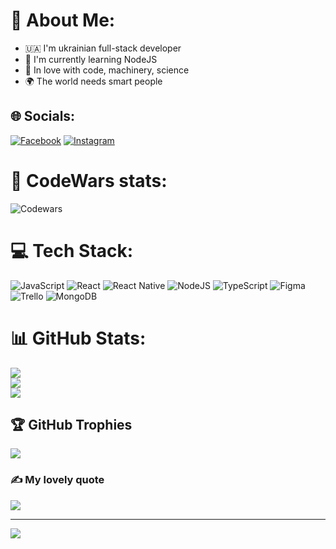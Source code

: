 # 💬 About Me:
- 🇺🇦  I'm ukrainian full-stack developer
- 🌱  I'm currently learning NodeJS
- 💫  In love with code, machinery, science
- 🌍  The world needs smart people


## 🌐 Socials:
[![Facebook](https://img.shields.io/badge/Facebook-%231877F2.svg?logo=Facebook&logoColor=white)](https://facebook.com/ShulgaRoma/) [![Instagram](https://img.shields.io/badge/Instagram-%23E4405F.svg?logo=Instagram&logoColor=white)](https://instagram.com/roma.shulga) 

# 🥇 CodeWars stats:
![Codewars](https://www.codewars.com/users/romfanta/badges/large)
<br/>
# 💻 Tech Stack:
![JavaScript](https://img.shields.io/badge/javascript-%23323330.svg?style=for-the-badge&logo=javascript&logoColor=%23F7DF1E) ![React](https://img.shields.io/badge/react-%2320232a.svg?style=for-the-badge&logo=react&logoColor=%2361DAFB) ![React Native](https://img.shields.io/badge/react_native-%2320232a.svg?style=for-the-badge&logo=react&logoColor=%2361DAFB) ![NodeJS](https://img.shields.io/badge/node.js-6DA55F?style=for-the-badge&logo=node.js&logoColor=white) ![TypeScript](https://img.shields.io/badge/typescript-%23007ACC.svg?style=for-the-badge&logo=typescript&logoColor=white) 	![Figma](https://img.shields.io/badge/figma-%23F24E1E.svg?style=for-the-badge&logo=figma&logoColor=white) ![Trello](https://img.shields.io/badge/Trello-%23026AA7.svg?style=for-the-badge&logo=Trello&logoColor=white) ![MongoDB](https://img.shields.io/badge/MongoDB-%234ea94b.svg?style=for-the-badge&logo=mongodb&logoColor=white)

# 📊 GitHub Stats:
![](https://github-readme-stats.vercel.app/api?username=romfantast&theme=midnight-purple&hide_border=true&include_all_commits=false&count_private=false)<br/>
![](https://github-readme-streak-stats.herokuapp.com/?user=romfantast&theme=midnight-purple&hide_border=true)<br/>
![](https://github-readme-stats.vercel.app/api/top-langs/?username=romfantast&theme=midnight-purple&hide_border=true&include_all_commits=false&count_private=false&layout=compact)

## 🏆 GitHub Trophies
![](https://github-profile-trophy.vercel.app/?username=romfantast&theme=radical&no-frame=true&no-bg=true&margin-w=4)

### ✍️ My lovely quote
![](https://quozio.com/image/v1/q/k3xjt9bpj58tm9/1206/lg/27bdd12ef7e4.1/the-best-way-to-predict-your-future-is-to-create-it.jpg)

---
[![](https://visitcount.itsvg.in/api?id=romfantast&icon=0&color=0)](https://visitcount.itsvg.in)

<!-- Proudly created with GPRM ( https://gprm.itsvg.in ) -->
